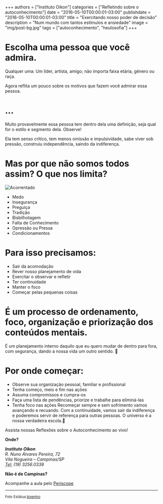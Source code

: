 +++
authors = ["Instituto Oikon"]
categories = ["Refletindo sobre o autoconhecimento"]
date = "2016-05-10T00:00:01-03:00"
publishdate = "2016-05-10T00:00:01-03:00"
title = "Exercitando nosso poder de decisão"
description = "Num mundo com tantos estímulos e ansiedade"
image = "img/post-bg.jpg"
tags = ["autoconhecimento", "heulosofia"]
+++


# Escolha uma pessoa que você admira.

Qualquer uma: Um líder, artista, amigo; não importa faixa etária, gênero ou raça.

Agora reflita um pouco sobre os motivos que fazem você admirar essa pessoa.

# ...

Muito provavelmente essa pessoa tem dentro dela uma definição, seja qual for o estilo e segmento dela. Observe!

Ela tem senso crítico, tem menos omissão e impulsividade, sabe viver sob pressão, construiu independência, saindo da indiferença.

# Mas por que não somos todos assim? O que nos limita?

![Acorrentado](https://s3-sa-east-1.amazonaws.com/blog.autoconexao.org.br/img/2016/05/acorrentado.png)

- Medo
- Insegurança
- Preguiça
- Tradição
- Bisbilhotagem
- Falta de Conhecimento
- Opressão ou Pressa
- Condicionamentos
 

# Para isso precisamos:

- Sair da acomodação
- Rever nosso planejamento de vida
- Exercitar o observar e refletir
- Ter continuidade
- Manter o foco
- Começar pelas pequenas coisas
 
# É um processo de ordenamento, foco, organização e priorização dos conteúdos mentais.

É um planejamento interno daquilo que eu quero mudar de dentro para fora, com segurança, dando a nossa vida um outro sentido.  

# Por onde começar:

- Observe sua organização pessoal, familiar e profissional
- Tenha começo, meio e fim nas ações
- Assuma compromissos e cumpra-os
- Faça uma lista de pendências, priorize e trabalhe para eliminá-las
- Tenha foco nas ações
 
Recomeçar sempre e sem sofrimento vamos avançando e recuando. Com a continuidade, vamos sair da indiferença e poderemos servir de referença para outras pessoas. O universo é a nossa verdadeira escola.
 


Assista nossas Reflexões sobre o Autoconhecimento ao vivo!

**Onde?**

<address>
  <strong>Instituto Oikon</strong><br>
  R. Nuno Álvares Pereira, 72<br>
  Vila Nogueira – Campinas/SP<br>
  <abbr title="Phone">Tel:</abbr> (19) 3256.0339
</address>


**Não é de Campinas?**

Acompanhe a aula pelo [Periscope][a41c6f3b]

  [a41c6f3b]: https://www.periscope.tv/ "Periscope"


---
<small>Foto Estátua [bixentro](https://www.flickr.com/photos/bixentro/)</small>
